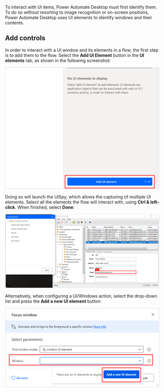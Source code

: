 To interact with UI items, Power Automate Desktop must first identify them. To do so without resorting to image recognition or on-screen positions, Power Automate Desktop uses UI elements to identify windows and their contents.

## Add controls

In order to interact with a UI window and its elements in a flow, the first step is to add them to the flow. Select the **Add UI Element** button in the **UI elements** tab, as shown in the following screenshot:

![Screenshot of the Add U I element button.](../media/add-ui-element-button.png)

Doing so will launch the UISpy, which allows the capturing of multiple UI elements. Select all the elements the flow will interact with, using **Ctrl & left-click**. When finished, select **Done**:

![Screenshot of the Add multiple U I elements.](../media/add-multiple-ui-elements.png)

Alternatively, when configuring a UI/Windows action, select the drop-down list and press the **Add a new UI element** button:

![Screenshot of the Add U I element through a U I action.](../media/add-ui-element-through-ui-action.png)
